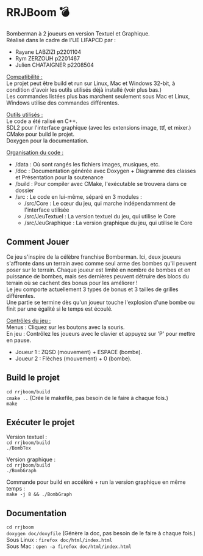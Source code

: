 # RRJBoom 💣  
Bomberman à 2 joueurs en version Textuel et Graphique.  
Réalisé dans le cadre de l'UE LIFAPCD par :  
 - Rayane LABZIZI p2201104  
 - Rym ZERZOUH p2201467  
 - Julien CHATAIGNER p2208504  
  
<ins>Compatibilité :</ins>  
Le projet peut être build et run sur Linux, Mac et Windows 32-bit, à condition d'avoir les outils utilisés déjà installé (voir plus bas.)  
Les commandes listées plus bas marchent seulement sous Mac et Linux, Windows utilise des commandes différentes.  
  
<ins>Outils utilisés :</ins>  
Le code a été ralisé en C++.  
SDL2 pour l'interface graphique (avec les extensions image, ttf, et mixer.)  
CMake pour build le projet.  
Doxygen pour la documentation.  
  
<ins>Organisation du code :</ins>  
 - /data : Où sont rangés les fichiers images, musiques, etc.
 - /doc : Documentation générée avec Doxygen + Diagramme des classes et Présentation pour la soutenance
 - /build : Pour compiler avec CMake, l'exécutable se trouvera dans ce dossier
 - /src : Le code en lui-même, séparé en 3 modules :
   - /src/Core : Le cœur du jeu, qui marche indépendamment de l'interface utilisée
   - /src/JeuTextuel : La version textuel du jeu, qui utilise le Core
   - /src/JeuGraphique : La version graphique du jeu, qui utilise le Core
  
## Comment Jouer  
Ce jeu s'inspire de la célèbre franchise Bomberman. Ici, deux joueurs s'affronte dans un terrain avec comme seul arme des bombes qu'il peuvent poser sur le terrain. Chaque joueur est limité en nombre de bombes et en puissance de bombes, mais ses dernières peuvent détruire des blocs du terrain où se cachent des bonus pour les améliorer !  
Le jeu comporte actuellement 3 types de bonus et 3 tailles de grilles différentes.  
Une partie se termine dès qu'un joueur touche l'explosion d'une bombe ou finit par une égalité si le temps est écoulé.  
  
<ins>Contrôles du jeu :</ins>  
Menus : Cliquez sur les boutons avec la souris.  
En jeu : Contrôlez les joueurs avec le clavier et appuyez sur 'P' pour mettre en pause.  
 - Joueur 1 : ZQSD (mouvement) + ESPACE (bombe).  
 - Joueur 2 : Flèches (mouvement) + 0 (bombe).  
  
## Build le projet  
``cd rrjboom/build``  
``cmake ..`` (Crée le makefile, pas besoin de le faire à chaque fois.)  
``make``  
  
## Exécuter le projet  
Version textuel :  
``cd rrjboom/build``  
``./BombTex``  
  
Version graphique :  
``cd rrjboom/build``  
``./BombGraph``  

Commande pour build en accéléré + run la version graphique en même temps :  
``make -j 8 && ./BombGraph``  
  
## Documentation  
``cd rrjboom``  
``doxygen doc/doxyfile`` (Génère la doc, pas besoin de le faire à chaque fois.)  
Sous Linux : ``firefox doc/html/index.html``  
Sous Mac : ``open -a firefox doc/html/index.html``
